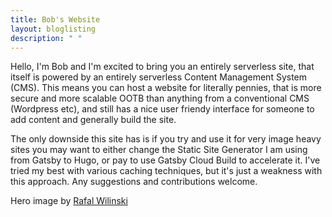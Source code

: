 ```yaml
---
title: Bob's Website
layout: bloglisting
description: " "
---
```

Hello, I'm Bob and I'm excited to bring you an entirely serverless site, that itself is powered by an entirely serverless Content Management System (CMS). This means you can host a website for literally pennies, that is more secure and more scalable OOTB than anything from a conventional CMS (Wordpress etc), and still has a nice user friendy interface for someone to add content and generally build the site.

The only downside this site has is if you try and use it for very image heavy sites you may want to either change the Static Site Generator I am using from Gatsby to Hugo, or pay to use Gatsby Cloud Build to accelerate it. I've tried my best with various caching techniques, but it's just a weakness with this approach. Any suggestions and contributions welcome.

Hero image by [Rafal Wilinski](https://unsplash.com/photos/aCV8s5_1eJQ?utm_source=unsplash&utm_medium=referral&utm_content=creditShareLink)
